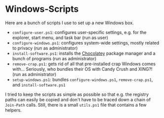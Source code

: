 # Windows-Scripts

Here are a bunch of scripts I use to set up a new Windows box.

 - `configure-user.ps1`: configures user-specific settings, e.g. for the
   explorer, start menu, and task bar (run as user)
 - `configure-windows.ps1`: configures system-wide settings, mostly related to
   privacy (run as administrator)
 - `install-software.ps1`: installs the [Chocolatey](https://chocolatey.org/)
   package manager and a bunch of programs (run as administrator)
 - `remove-crap.ps1`: gets rid of all that pre-installed crap Windows comes
   with... Seriously, who bundles their OS with Candy Crush and XING?! (run as
   administrator)
 - `setup-windows.ps1`: bundles `configure-windows.ps1`, `remove-crap.ps1`, and
   `install-software.ps1`

I tried to keep the scripts as simple as possible so that e.g. the registry
paths can easily be copied and don't have to be traced down a chain of
`Join-Path` calls. Still, there is a small `utils.ps1` file that contains a few
helpers.
